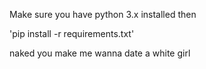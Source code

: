 Make sure you have python 3.x installed then

'pip install -r requirements.txt'

naked you make me wanna date a white girl
